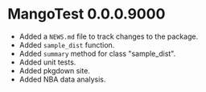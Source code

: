 # MangoTest 0.0.0.9000

* Added a `NEWS.md` file to track changes to the package.
* Added `sample_dist` function. 
* Added `summary` method for class "sample_dist".
* Added unit tests.
* Added pkgdown site.
* Added NBA data analysis.
